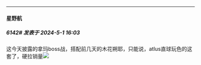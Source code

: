 ﻿
*****

####  星野航  
##### 6142#       发表于 2024-5-1 16:03

这今天披露的拿玛boss战，搭配前几天的木花朔耶，只能说，atlus直球玩色的这套了，硬拉销量<img src="https://static.saraba1st.com/image/smiley/face2017/067.png" referrerpolicy="no-referrer">

